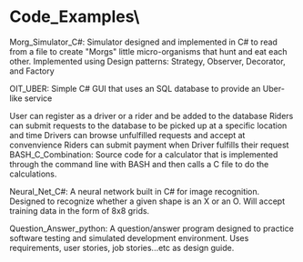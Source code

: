 # Code_Examples\

Morg_Simulator_C#: Simulator designed and implemented in C# to read from a file to create "Morgs" little micro-organisms that hunt and eat each other. Implemented using Design patterns: Strategy, Observer, Decorator, and Factory

OIT_UBER: Simple C# GUI that uses an SQL database to provide an Uber-like service

User can register as a driver or a rider and be added to the database
Riders can submit requests to the database to be picked up at a specific location and time
Drivers can browse unfulfilled requests and accept at convenvience
Riders can submit payment when Driver fulfills their request
BASH_C_Combination: Source code for a calculator that is implemented through the command line with BASH and then calls a C file to do the calculations.

Neural_Net_C#: A neural network built in C# for image recognition. Designed to recognize whether a given shape is an X or an O. Will accept training data in the form of 8x8 grids.

Question_Answer_python: A question/answer program designed to practice software testing and simulated development environment. Uses requirements, user stories, job stories...etc as design guide.
